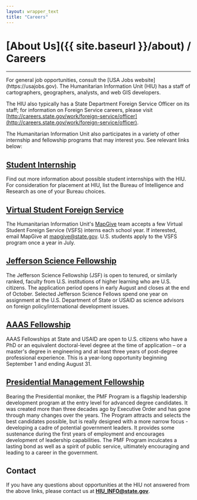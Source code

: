 ```yaml
---
layout: wrapper_text
title: "Careers"
---
```

# [About Us]({{ site.baseurl }}/about) / Careers
<hr>
For general job opportunities, consult the [USA Jobs website](https://usajobs.gov).  The Humanitarian Information Unit (HIU) has a staff of cartographers, geographers, analysts, and web GIS developers.

The HIU also typically has a State Department Foreign Service Officer on its staff; for information on Foreign Service careers, please visit [http://careers.state.gov/work/foreign-service/officer](http://careers.state.gov/work/foreign-service/officer).

The Humanitarian Information Unit also participates in a variety of other internship and fellowship programs that may interest you. See relevant links below:


## [Student Internship](http://careers.state.gov/intern)

Find out more information about possible student internships with the HIU. For consideration for placement at HIU, list the Bureau of Intelligence and Research as one of your Bureau choices.

## [Virtual Student Foreign Service](https://vsfs.state.gov/)

The Humanitarian Information Unit's [MapGive](http://mapgive.state.gov) team accepts a few Virtual Student Foreign Service (VSFS) interns each school year.  If interested, email MapGive at [mapgive@state.gov](mailto:mapgive@state.gov?subject=VSFS+Internship). U.S. students apply to the VSFS program once a year in July.

## [Jefferson Science Fellowship](http://sites.nationalacademies.org/PGA/Jefferson/)

The Jefferson Science Fellowship (JSF) is open to tenured, or similarly ranked, faculty from U.S. institutions of higher learning who are U.S. citizens. The application period opens in early August and closes at the end of October. Selected Jefferson Science Fellows spend one year on assignment at the U.S. Department of State or USAID as science advisors on foreign policy/international development issues.

## [AAAS Fellowship](https://careers.state.gov/work/fellowships/aaas)

AAAS Fellowships at State and USAID are open to U.S. citizens who have a PhD or an equivalent doctoral-level degree at the time of application – or a master's degree in engineering and at least three years of post-degree professional experience. This is a year-long opportunity beginning September 1 and ending August 31.

## [Presidential Management Fellowship](https://www.pmf.gov/)

Bearing the Presidential moniker, the PMF Program is a flagship leadership development program at the entry level for advanced degree candidates. It was created more than three decades ago by Executive Order and has gone through many changes over the years. The Program attracts and selects the best candidates possible, but is really designed with a more narrow focus - developing a cadre of potential government leaders. It provides some sustenance during the first years of employment and encourages development of leadership capabilities. The PMF Program inculcates a lasting bond as well as a spirit of public service, ultimately encouraging and leading to a career in the government.

## Contact

If you have any questions about opportunities at the HIU not answered from the above links, please contact us at **[HIU_INFO@state.gov](mailto:HIU_INFO@state.gov?subject=HIU+Careers)**.
